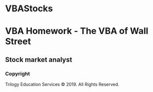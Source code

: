 # VBAStocks

# VBA Homework - The VBA of Wall Street

## Stock market analyst

### Copyright

Trilogy Education Services © 2019. All Rights Reserved.
